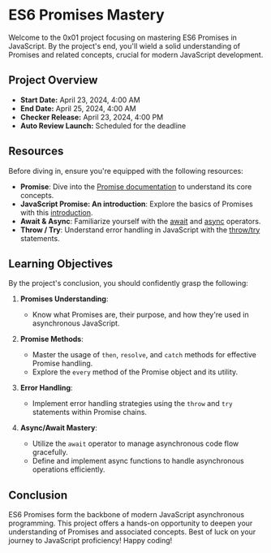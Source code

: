 # ES6 Promises Mastery

Welcome to the 0x01 project focusing on mastering ES6 Promises in JavaScript. By the project's end, you'll wield a solid understanding of Promises and related concepts, crucial for modern JavaScript development.

## Project Overview

- **Start Date:** April 23, 2024, 4:00 AM
- **End Date:** April 25, 2024, 4:00 AM
- **Checker Release:** April 23, 2024, 4:00 PM
- **Auto Review Launch:** Scheduled for the deadline

## Resources

Before diving in, ensure you're equipped with the following resources:

- **Promise**: Dive into the [Promise documentation](https://developer.mozilla.org/en-US/docs/Web/JavaScript/Reference/Global_Objects/Promise) to understand its core concepts.
- **JavaScript Promise: An introduction**: Explore the basics of Promises with this [introduction](https://developer.mozilla.org/en-US/docs/Web/JavaScript/Guide/Using_promises).
- **Await & Async**: Familiarize yourself with the [await](https://developer.mozilla.org/en-US/docs/Web/JavaScript/Reference/Operators/await) and [async](https://developer.mozilla.org/en-US/docs/Web/JavaScript/Reference/Statements/async_function) operators.
- **Throw / Try**: Understand error handling in JavaScript with the [throw/try](https://developer.mozilla.org/en-US/docs/Web/JavaScript/Reference/Statements/try...catch) statements.

## Learning Objectives

By the project's conclusion, you should confidently grasp the following:

1. **Promises Understanding**:
   - Know what Promises are, their purpose, and how they're used in asynchronous JavaScript.

2. **Promise Methods**:
   - Master the usage of `then`, `resolve`, and `catch` methods for effective Promise handling.
   - Explore the `every` method of the Promise object and its utility.

3. **Error Handling**:
   - Implement error handling strategies using the `throw` and `try` statements within Promise chains.

4. **Async/Await Mastery**:
   - Utilize the `await` operator to manage asynchronous code flow gracefully.
   - Define and implement async functions to handle asynchronous operations efficiently.

## Conclusion

ES6 Promises form the backbone of modern JavaScript asynchronous programming. This project offers a hands-on opportunity to deepen your understanding of Promises and associated concepts. Best of luck on your journey to JavaScript proficiency! Happy coding!
